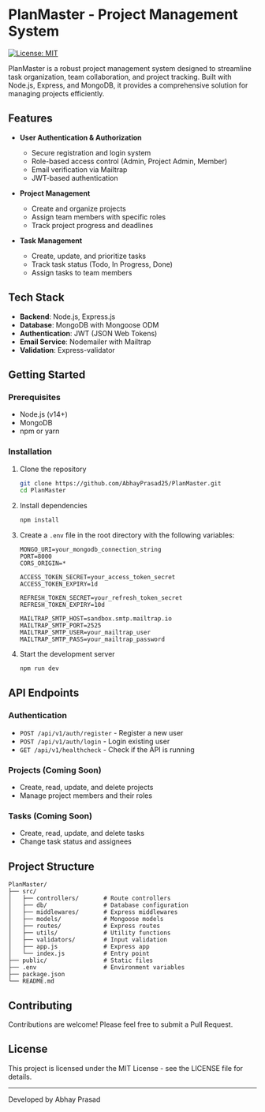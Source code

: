 # PlanMaster - Project Management System

[![License: MIT](https://img.shields.io/badge/License-MIT-blue.svg)](https://opensource.org/licenses/MIT)

PlanMaster is a robust project management system designed to streamline task organization, team collaboration, and project tracking. Built with Node.js, Express, and MongoDB, it provides a comprehensive solution for managing projects efficiently.

## Features

- **User Authentication & Authorization**
  - Secure registration and login system
  - Role-based access control (Admin, Project Admin, Member)
  - Email verification via Mailtrap
  - JWT-based authentication

- **Project Management**
  - Create and organize projects
  - Assign team members with specific roles
  - Track project progress and deadlines

- **Task Management**
  - Create, update, and prioritize tasks
  - Track task status (Todo, In Progress, Done)
  - Assign tasks to team members

## Tech Stack

- **Backend**: Node.js, Express.js
- **Database**: MongoDB with Mongoose ODM
- **Authentication**: JWT (JSON Web Tokens)
- **Email Service**: Nodemailer with Mailtrap
- **Validation**: Express-validator

## Getting Started

### Prerequisites

- Node.js (v14+)
- MongoDB
- npm or yarn

### Installation

1. Clone the repository

   ```bash
   git clone https://github.com/AbhayPrasad25/PlanMaster.git
   cd PlanMaster
   ```

2. Install dependencies

   ```bash
   npm install
   ```

3. Create a `.env` file in the root directory with the following variables:

   ```
   MONGO_URI=your_mongodb_connection_string
   PORT=8000
   CORS_ORIGIN=*

   ACCESS_TOKEN_SECRET=your_access_token_secret
   ACCESS_TOKEN_EXPIRY=1d

   REFRESH_TOKEN_SECRET=your_refresh_token_secret
   REFRESH_TOKEN_EXPIRY=10d

   MAILTRAP_SMTP_HOST=sandbox.smtp.mailtrap.io
   MAILTRAP_SMTP_PORT=2525
   MAILTRAP_SMTP_USER=your_mailtrap_user
   MAILTRAP_SMTP_PASS=your_mailtrap_password
   ```

4. Start the development server
   ```bash
   npm run dev
   ```

## API Endpoints

### Authentication

- `POST /api/v1/auth/register` - Register a new user
- `POST /api/v1/auth/login` - Login existing user
- `GET /api/v1/healthcheck` - Check if the API is running

### Projects (Coming Soon)

- Create, read, update, and delete projects
- Manage project members and their roles

### Tasks (Coming Soon)

- Create, read, update, and delete tasks
- Change task status and assignees

## Project Structure

```
PlanMaster/
├── src/
│   ├── controllers/       # Route controllers
│   ├── db/                # Database configuration
│   ├── middlewares/       # Express middlewares
│   ├── models/            # Mongoose models
│   ├── routes/            # Express routes
│   ├── utils/             # Utility functions
│   ├── validators/        # Input validation
│   ├── app.js             # Express app
│   └── index.js           # Entry point
├── public/                # Static files
├── .env                   # Environment variables
├── package.json
└── README.md
```

## Contributing

Contributions are welcome! Please feel free to submit a Pull Request.

## License

This project is licensed under the MIT License - see the LICENSE file for details.

---

Developed by Abhay Prasad
